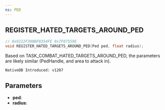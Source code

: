 ```yaml
---
ns: PED
---
```

## REGISTER_HATED_TARGETS_AROUND_PED

```c
// 0x9222F300BF8354FE 0x7F87559E
void REGISTER_HATED_TARGETS_AROUND_PED(Ped ped, float radius);
```

Based on TASK_COMBAT_HATED_TARGETS_AROUND_PED, the parameters are likely similar (PedHandle, and area to attack in).

```
NativeDB Introduced: v1207
```

## Parameters
* **ped**:
* **radius**:
